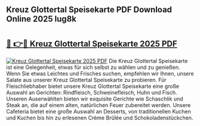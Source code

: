 ## Kreuz Glottertal Speisekarte PDF Download Online 2025 lug8k

# <h2><a href="http://gcdu7mr.nevu.top/?p=Kreuz+Glottertal+Speisekarte">🔗 👉🔴 Kreuz Glottertal Speisekarte 2025 PDF</a></h2>

[![Kreuz Glottertal Speisekarte 2025 PDF](https://i.imgur.com/dBaPXMq.png)](http://gcdu7mr.nevu.top/?p=Kreuz+Glottertal+Speisekarte)
Die Kreuz Glottertal Speisekarte ist eine Gelegenheit, etwas für sich selbst zu wählen und zu genießen. Wenn Sie etwas Leichtes und Frisches suchen, empfehlen wir Ihnen, unsere Salate aus unserer Kreuz Glottertal Speisekarte zu probieren. Für Fleischliebhaber bietet unsere Kreuz Glottertal Speisekarte eine große Auswahl an Gerichten: Rindfleisch, Schweinefleisch, Huhn und Fisch. Unseren Auserwählten bieten wir exquisite Gerichte wie Schaschlik und Steak an, die auf einem alten, natürlichen Feuer zubereitet werden. Unsere Cafeteria bietet eine große Auswahl an Desserts, von traditionellen Kuchen und Kuchen bis hin zu erlesenen Crème Brûlée und Schokoladenstückchen.
